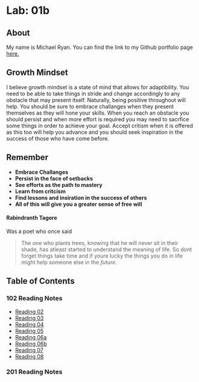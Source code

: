 # Lab: 01b

## About
My name is Michael Ryan.  You can find the link to my Github portfolio page [here.](https://github.com/Michaelryan228)

## Growth Mindset
I believe growth mindset is a state of mind that allows for adaptibility.  You need to be able to take things in stride and change accordingly to any obstacle that may present itself.  Naturally, being positive throughout will help.  You should be sure to embrace challanges when they present themselves as they will hone your skills.  When you reach an obstacle you should persist and when more effort is required you may need to sacrfice some things in order to achieve your goal.  Accept critism when it is offered as this too will help you advance and you should seek inspiration in the success of those who have come before.  

## Remember
* **Embrace Challanges**
* **Persist in the face of setbacks**
* **See efforts as the path to mastery**
* **Learn from critcism**
* **Find lessons and insiration in the success of others**
* **All of this will give you a greater sense of free will**

#### Rabindranth Tagore
Was a poet who once said
>The one who plants trees, knowing that he will never sit in their shade, has atleast started to understand the meaning of life.
So dont forget things take time and if youre lucky the things you do in life might help someone else in the *future.*

## Table of Contents

### 102 Reading Notes

* [Reading 02](./Code-102-Notes/reading02.md)
* [Reading 03](./Code-102-Notes/Reading03.md)
* [Reading 04](./Code-102-Notes/class04.md)
* [Reading 05](./Code-102-Notes/read05.md)
* [Reading 06a](./Code-102-Notes/read06a.md)
* [Reading 06b](./Code-102-Notes/read06b.md)
* [Reading 07](./Code-102-Notes/read07.md)
* [Reading 08](./Code-102-Notes/read08.md)

### 201 Reading Notes